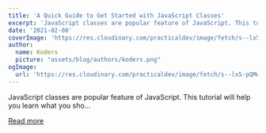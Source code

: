 ```yaml
---
title: 'A Quick Guide to Get Started with JavaScript Classes'
excerpt: 'JavaScript classes are popular feature of JavaScript. This tutorial  will help you learn what you sho...'
date: '2021-02-08'
coverImage: 'https://res.cloudinary.com/practicaldev/image/fetch/s--lx5-pQMw--/c_imagga_scale,f_auto,fl_progressive,h_420,q_auto,w_1000/https://dev-to-uploads.s3.amazonaws.com/i/21hd04zoqq7b6k1fur4j.jpg'
author:
  name: Koders
  picture: "assets/blog/authors/koders.png"
ogImage:
  url: 'https://res.cloudinary.com/practicaldev/image/fetch/s--lx5-pQMw--/c_imagga_scale,f_auto,fl_progressive,h_420,q_auto,w_1000/https://dev-to-uploads.s3.amazonaws.com/i/21hd04zoqq7b6k1fur4j.jpg'
---
```


JavaScript classes are popular feature of JavaScript. This tutorial  will help you learn what you sho...

[Read more](https://dev.to/alexdevero/a-quick-guide-to-get-started-with-javascript-classes-2033)
